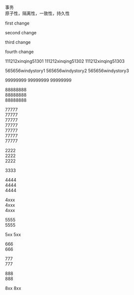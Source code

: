 事务  
原子性，隔离性，一致性，持久性

first change

second change

third change

fourth change

111212xinqing51301
111212xinqing51302
111212xinqing51303

565656windystory1
565656windystory2
565656windystory3

99999999
99999999
99999999


88888888  
88888888  
88888888  


77777  
77777  
77777  
77777  
77777  
77777  
77777  

2222  
2222  
2222  

3333  

4444  
4444  
4444  

4xxx  
4xxx  
4xxx  

5555  
5555  

5xx
5xx

666  
666  

777  
777  

888  
888  

8xx
8xx